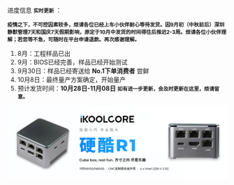 

进度信息 **<small>实时更新</small>** ：

**<small>疫情之下，不可控因素较多，烦请各位已经上车小伙伴耐心等待发货。因9月初（中秋前后）深圳静默管理7天和国庆7天假期影响，原定于10月中发货的时间得往后推迟2-3周。烦请各位小伙伴理解；若您等不急，可随时在平台申请退款。再次感谢理解。</small>**

1. 8月：工程样品已出
2. 9月：BIOS已经完善，样品已经开始测试
3. 9月30日：样品已经寄送给 **No.1下单消费者** 尝鲜
4. 10月8日：最终量产方案确定，开始量产
5. 预计发货时间：**10月28日-11月08日**
   **<small>如有进一步更新，会及时更新在这里，烦请留意。</small>**

![](../images/Banner_404.png)
